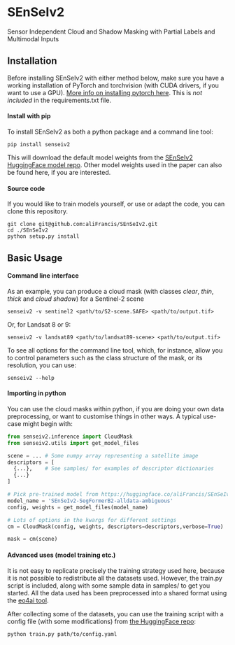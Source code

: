 # SEnSeIv2
Sensor Independent Cloud and Shadow Masking with Partial Labels and Multimodal Inputs


## Installation

Before installing SEnSeIv2 with either method below, make sure you have a working installation of PyTorch and torchvision (with CUDA drivers, if you want to use a GPU). [More info on installing pytorch here](https://pytorch.org/get-started/locally/). This is _not included_ in the requirements.txt file. 

#### Install with pip


To install SEnSeIv2 as both a python package and a command line tool:

```
pip install senseiv2
```

This will download the default model weights from the [SEnSeIv2 HuggingFace model repo](https://huggingface.co/aliFrancis/SEnSeIv2). Other model weights used in the paper can also be found here, if you are interested.

#### Source code

If you would like to train models yourself, or use or adapt the code, you can clone this repository.

```
git clone git@github.com:aliFrancis/SEnSeIv2.git
cd ./SEnSeIv2
python setup.py install
```

## Basic Usage

#### Command line interface

As an example, you can produce a cloud mask (with classes _clear_, _thin_, _thick_ and _cloud shadow_) for a Sentinel-2 scene

```
senseiv2 -v sentinel2 <path/to/S2-scene.SAFE> <path/to/output.tif>
```
Or, for Landsat 8 or 9:
```
senseiv2 -v landsat89 <path/to/landsat89-scene> <path/to/output.tif>
```

To see all options for the command line tool, which, for instance, allow you to control parameters such as the class structure of the mask, or its resolution, you can use:

```
senseiv2 --help
```

#### Importing in python

You can use the cloud masks within python, if you are doing your own data preprocessing, or want to customise things in other ways. A typical use-case might begin with:

```python
from senseiv2.inference import CloudMask
from senseiv2.utils import get_model_files

scene = ... # Some numpy array representing a satellite image
descriptors = [
  {...},    # See samples/ for examples of descriptor dictionaries
  {...}
]

# Pick pre-trained model from https://huggingface.co/aliFrancis/SEnSeIv2
model_name = 'SEnSeIv2-SegFormerB2-alldata-ambiguous'
config, weights = get_model_files(model_name)

# Lots of options in the kwargs for different settings
cm = CloudMask(config, weights, descriptors=descriptors,verbose=True)

mask = cm(scene)
```

#### Advanced uses (model training etc.)

It is not easy to replicate precisely the training strategy used here, because it is not possible to redistribute all the datasets used. However, the train.py script is included, along with some sample data in samples/ to get you started. All the data used has been preprocessed into a shared format using the [eo4ai tool](https://github.com/ESA-PhiLab/eo4ai).

After collecting some of the datasets, you can use the training script with a config file (with some modifications) from [the HuggingFace repo](https://huggingface.co/aliFrancis/SEnSeIv2):

```
python train.py path/to/config.yaml
```
